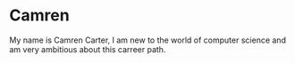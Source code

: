 # Camren
My name is Camren Carter, I am new to the world of computer science and am very ambitious about this carreer path.
